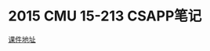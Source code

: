 #  2015 CMU 15-213 CSAPP笔记



[课件地址](http://www.cs.cmu.edu/afs/cs/academic/class/15213-f15/www/schedule.html)